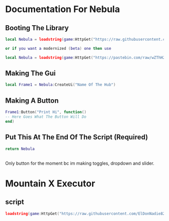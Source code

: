 # Documentation For Nebula
## Booting The Library
```lua
local Nebula = loadstring(game:HttpGet("https://raw.githubusercontent.com/ElDonNadie820/Nebula-Ui-Library/refs/heads/main/Nebula%20Library.lua"))()

or if you want a modernized (beta) one then use

local Nebula = loadstring(game:HttpGet("https://pastebin.com/raw/wZThH2G4"))()
```
## Making The Gui
```lua
local Frame1 = Nebula:CreateUi("Name Of The Hub")
```
## Making A Button
```lua
Frame1:Button("Print Hi", function()
-- Here Goes What The Button Will Do
end)
```
## Put This At The End Of The Script (Required)
```lua
return Nebula
```
## 
Only button for the moment bc im making toggles, dropdown and slider.


# Mountain X Executor
## script
```lua
loadstring(game:HttpGet("https://raw.githubusercontent.com/ElDonNadie820/Nebula-Ui-Library/refs/heads/main/MountainX.lua"))()
```
